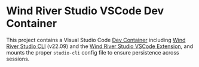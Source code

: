 # Wind River Studio VSCode Dev Container
This project contains a Visual Studio Code [Dev Container](https://code.visualstudio.com/docs/devcontainers/containers) including [Wind River Studio CLI](https://docs.windriver.com/bundle/studio_developer_studio-cli_22_09/page/index_studio_cli.html) (v22.09) and the [Wind River Studio VSCode Extension](https://marketplace.visualstudio.com/items?itemName=WindRiver.windsdksupport), and mounts the proper `studio-cli` config file to ensure persistence across sessions.